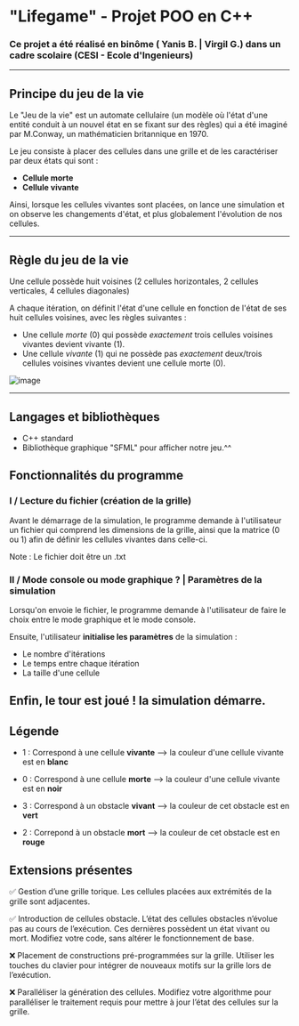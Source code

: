 # "Lifegame" - Projet POO en C++ 

###  Ce projet a été réalisé en binôme ( Yanis B. | Virgil G.) dans un cadre scolaire (CESI - Ecole d'Ingenieurs)

----------------------
## Principe du jeu de la vie

Le "Jeu de la vie" est un automate cellulaire (un modèle où l'état d'une entité conduit à un nouvel état en se fixant sur des règles) qui a été imaginé par M.Conway, un mathématicien britannique en 1970.

Le jeu consiste à placer des cellules dans une grille et de les caractériser par deux états qui sont :
-  **Cellule morte**
-  **Cellule vivante**

Ainsi, lorsque les cellules vivantes sont placées, on lance une simulation et on observe les changements d'état, et plus globalement l'évolution de nos cellules.

----------------------

## Règle du jeu de la vie

Une cellule possède huit voisines (2 cellules horizontales, 2 cellules verticales, 4 cellules diagonales)

A chaque itération, on définit l'état d'une cellule en fonction de l'état de ses huit cellules voisines, avec les règles suivantes :

-  Une cellule *morte* (0) qui possède *exactement* trois cellules voisines vivantes devient vivante (1).
-  Une cellule *vivante* (1) qui ne possède pas *exactement* deux/trois cellules voisines vivantes devient une cellule morte (0).

 ![image](https://github.com/user-attachments/assets/a8637444-208c-466c-8484-63e368080606)

--------------------
## Langages et bibliothèques

-  C++ standard
-  Bibliothèque graphique "SFML" pour afficher notre jeu.^^

## Fonctionnalités du programme

### I / Lecture du fichier (création de la grille)

Avant le démarrage de la simulation, le programme demande à l'utilisateur un fichier qui comprend les dimensions de la grille, ainsi que la matrice (0 ou 1) afin de définir les cellules vivantes dans celle-ci.

Note : Le fichier doit être un .txt

### II / Mode console ou mode graphique ? | Paramètres de la simulation

Lorsqu'on envoie le fichier, le programme demande à l'utilisateur de faire le choix entre le mode graphique et le mode console.

Ensuite, l'utilisateur **initialise les paramètres** de la simulation :

-  Le nombre d'itérations
-  Le temps entre chaque itération
-  La taille d'une cellule

Enfin, le tour est joué ! la simulation démarre.
------------------

## Légende

- 1 : Correspond à une cellule **vivante** --> la couleur d'une cellule vivante est en **blanc**
- 0 : Correspond à une cellule **morte** --> la couleur d'une cellule vivante est en **noir**

- 3 : Correspond à un obstacle **vivant** --> la couleur de cet obstacle est en **vert**
- 2 : Correpond à un obstacle **mort** --> la couleur de cet obstacle est en **rouge**


## Extensions présentes 

✅ Gestion d’une grille torique. Les cellules placées aux extrémités de la grille sont adjacentes.

✅ Introduction de cellules obstacle. L’état des cellules obstacles n’évolue pas au cours de l’exécution. Ces dernières
possèdent un état vivant ou mort. Modifiez votre code, sans altérer le fonctionnement de base.

❌ Placement de constructions pré-programmées sur la grille. Utiliser les touches du clavier pour intégrer de nouveaux motifs sur la grille lors de l’exécution.

❌ Paralléliser la génération des cellules. Modifiez votre algorithme pour paralléliser le traitement requis pour mettre à jour l’état des cellules sur la grille.











